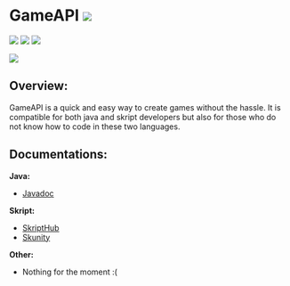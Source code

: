 # GameAPI ![](https://travis-ci.com/AlexLew95/GameAPI.svg?branch=master)

[![](https://img.shields.io/github/issues/AlexLew95/GameAPI.svg?style=for-the-badge)](https://github.com/AlexLew95/GameAPI/issues) ![](https://img.shields.io/github/forks/AlexLew95/GameAPI.svg?style=for-the-badge) ![](https://img.shields.io/github/stars/AlexLew95/GameAPI.svg?style=for-the-badge)

![](https://i.imgur.com/Lo4xPqv.png)

## Overview:

GameAPI is a quick and easy way to create games without the hassle. It is compatible for both java and skript developers but also for those who do not know how to code in these two languages.

## Documentations:

**__Java:__**

 - [Javadoc](https://alexlew95.github.io/GameAPI/javadoc/)

**__Skript:__**

 - [SkriptHub](http://skripthub.net/docs/?addon=GameAPI)
 - [Skunity](https://github.com/AlexLew95/GameAPI/wiki)
 
**__Other:__**

 - Nothing for the moment :(
